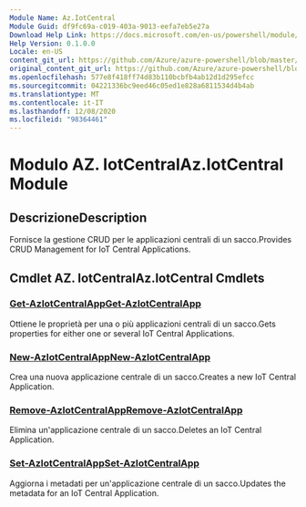 ```yaml
---
Module Name: Az.IotCentral
Module Guid: df9fc69a-c019-403a-9013-eefa7eb5e27a
Download Help Link: https://docs.microsoft.com/en-us/powershell/module/az.iotcentral
Help Version: 0.1.0.0
Locale: en-US
content_git_url: https://github.com/Azure/azure-powershell/blob/master/src/IotCentral/IotCentral/help/Az.IotCentral.md
original_content_git_url: https://github.com/Azure/azure-powershell/blob/master/src/IotCentral/IotCentral/help/Az.IotCentral.md
ms.openlocfilehash: 577e8f418ff74d83b110bcbfb4ab12d1d295efcc
ms.sourcegitcommit: 04221336bc9eed46c05ed1e828a6811534d4b4ab
ms.translationtype: MT
ms.contentlocale: it-IT
ms.lasthandoff: 12/08/2020
ms.locfileid: "98364461"
---
```

# <span data-ttu-id="812dd-101">Modulo AZ. IotCentral</span><span class="sxs-lookup"><span data-stu-id="812dd-101">Az.IotCentral Module</span></span>
## <span data-ttu-id="812dd-102">Descrizione</span><span class="sxs-lookup"><span data-stu-id="812dd-102">Description</span></span>
<span data-ttu-id="812dd-103">Fornisce la gestione CRUD per le applicazioni centrali di un sacco.</span><span class="sxs-lookup"><span data-stu-id="812dd-103">Provides CRUD Management for IoT Central Applications.</span></span>

## <span data-ttu-id="812dd-104">Cmdlet AZ. IotCentral</span><span class="sxs-lookup"><span data-stu-id="812dd-104">Az.IotCentral Cmdlets</span></span>
### [<span data-ttu-id="812dd-105">Get-AzIotCentralApp</span><span class="sxs-lookup"><span data-stu-id="812dd-105">Get-AzIotCentralApp</span></span>](Get-AzIotCentralApp.md)
<span data-ttu-id="812dd-106">Ottiene le proprietà per una o più applicazioni centrali di un sacco.</span><span class="sxs-lookup"><span data-stu-id="812dd-106">Gets properties for either one or several IoT Central Applications.</span></span>

### [<span data-ttu-id="812dd-107">New-AzIotCentralApp</span><span class="sxs-lookup"><span data-stu-id="812dd-107">New-AzIotCentralApp</span></span>](New-AzIotCentralApp.md)
<span data-ttu-id="812dd-108">Crea una nuova applicazione centrale di un sacco.</span><span class="sxs-lookup"><span data-stu-id="812dd-108">Creates a new IoT Central Application.</span></span>

### [<span data-ttu-id="812dd-109">Remove-AzIotCentralApp</span><span class="sxs-lookup"><span data-stu-id="812dd-109">Remove-AzIotCentralApp</span></span>](Remove-AzIotCentralApp.md)
<span data-ttu-id="812dd-110">Elimina un'applicazione centrale di un sacco.</span><span class="sxs-lookup"><span data-stu-id="812dd-110">Deletes an IoT Central Application.</span></span>

### [<span data-ttu-id="812dd-111">Set-AzIotCentralApp</span><span class="sxs-lookup"><span data-stu-id="812dd-111">Set-AzIotCentralApp</span></span>](Set-AzIotCentralApp.md)
<span data-ttu-id="812dd-112">Aggiorna i metadati per un'applicazione centrale di un sacco.</span><span class="sxs-lookup"><span data-stu-id="812dd-112">Updates the metadata for an IoT Central Application.</span></span>

